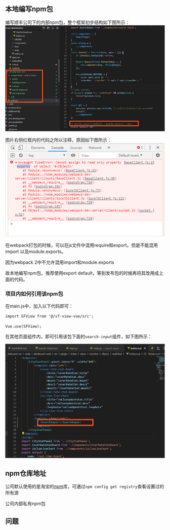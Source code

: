 ## 本地编写npm包
编写顺丰公司下的内部npm包，整个框架初步结构如下图所示：
![架构](./2020/12/img/npm_0.png)

图片右侧红框内的代码之所以注释，原因如下图所示：
![原因](./2020/12/img/npm_1.png)

在webpack打包的时候，可以在js文件中混用require和export。但是不能混用import 以及module.exports。

因为webpack 2中不允许混用import和module.exports

故本地编写npm包，推荐使用export default，等到发布包的时候再将其改用成上面的代码。

### 项目内如何引用该npm包
在main.js中，加入以下代码即可：
```
import SFView from '@/sf-view-vue/src';

Vue.use(SFView);
```
在其他页面组件内，即可引用该包下面的`search-input`组件，如下图所示：

![alt](./2020/12/img/npm_2.png)

## npm仓库地址
公司默认使用的是淘宝的[npm](https://registry.npm.taobao.org/)库，可通过`npm config get registry`查看设置过的所有源

公司内部私有npm包

## 问题
